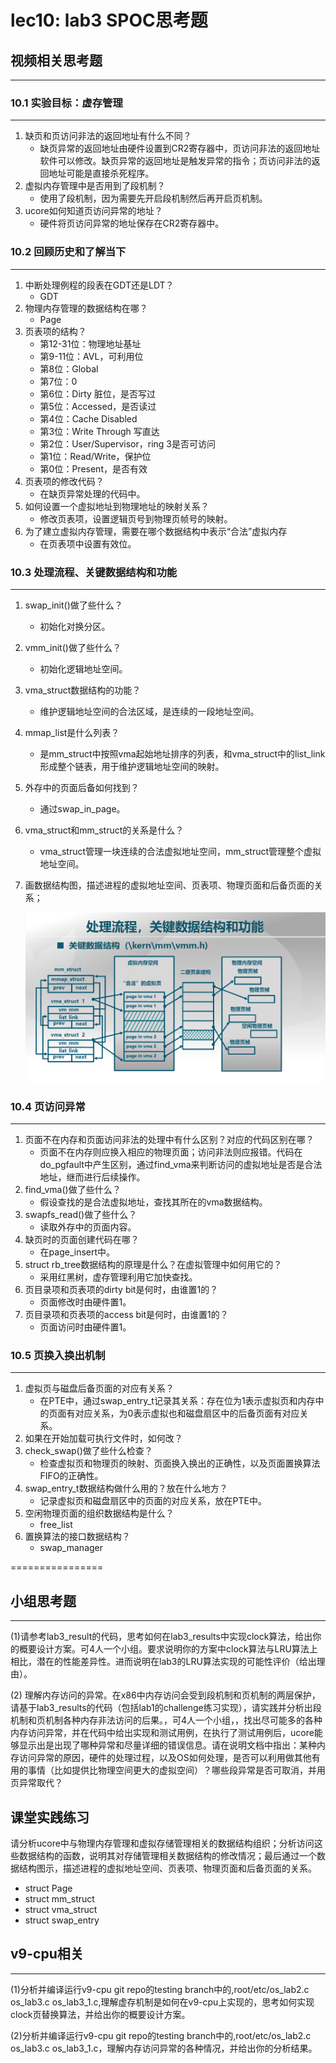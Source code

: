 # lec10: lab3 SPOC思考题

## 视频相关思考题
---
### 10.1 实验目标：虚存管理
---

1. 缺页和页访问非法的返回地址有什么不同？
   - 缺页异常的返回地址由硬件设置到CR2寄存器中，页访问非法的返回地址软件可以修改。缺页异常的返回地址是触发异常的指令；页访问非法的返回地址可能是直接杀死程序。
2. 虚拟内存管理中是否用到了段机制？
   - 使用了段机制，因为需要先开启段机制然后再开启页机制。
3. ucore如何知道页访问异常的地址？
   - 硬件将页访问异常的地址保存在CR2寄存器中。


### 10.2 回顾历史和了解当下
---

1. 中断处理例程的段表在GDT还是LDT？
   - GDT
2. 物理内存管理的数据结构在哪？
   - Page
3. 页表项的结构？
   - 第12-31位：物理地址基址
   - 第9-11位：AVL，可利用位
   - 第8位：Global
   - 第7位：0
   - 第6位：Dirty 脏位，是否写过
   - 第5位：Accessed，是否读过
   - 第4位：Cache Disabled
   - 第3位：Write Through 写直达
   - 第2位：User/Supervisor，ring 3是否可访问
   - 第1位：Read/Write，保护位
   - 第0位：Present，是否有效
4. 页表项的修改代码？
   - 在缺页异常处理的代码中。
5. 如何设置一个虚拟地址到物理地址的映射关系？
   - 修改页表项，设置逻辑页号到物理页帧号的映射。
6. 为了建立虚拟内存管理，需要在哪个数据结构中表示“合法”虚拟内存
   - 在页表项中设置有效位。

### 10.3 处理流程、关键数据结构和功能
---

1. swap_init()做了些什么？

   - 初始化对换分区。

2. vmm_init()做了些什么？

   - 初始化逻辑地址空间。

3. vma_struct数据结构的功能？

   - 维护逻辑地址空间的合法区域，是连续的一段地址空间。

4. mmap_list是什么列表？

   - 是mm_struct中按照vma起始地址排序的列表，和vma_struct中的list_link形成整个链表，用于维护逻辑地址空间的映射。

5. 外存中的页面后备如何找到？

   - 通过swap_in_page。

6. vma_struct和mm_struct的关系是什么？

   - vma_struct管理一块连续的合法虚拟地址空间，mm_struct管理整个虚拟地址空间。

7. 画数据结构图，描述进程的虚拟地址空间、页表项、物理页面和后备页面的关系；

   ![image-20190331175430762](../pic/04-3-lab3-spoc-discussion_01.png)

### 10.4 页访问异常
---

1. 页面不在内存和页面访问非法的处理中有什么区别？对应的代码区别在哪？
   - 页面不在内存则应换入相应的物理页面；访问非法则应报错。代码在do_pgfault中产生区别，通过find_vma来判断访问的虚拟地址是否是合法地址，继而进行后续操作。
1. find_vma()做了些什么？
   - 假设查找的是合法虚拟地址，查找其所在的vma数据结构。
1. swapfs_read()做了些什么？
   - 读取外存中的页面内容。
1. 缺页时的页面创建代码在哪？
   - 在page_insert中。
1. struct rb_tree数据结构的原理是什么？在虚拟管理中如何用它的？
   - 采用红黑树，虚存管理利用它加快查找。
1. 页目录项和页表项的dirty bit是何时，由谁置1的？
   - 页面修改时由硬件置1。
1. 页目录项和页表项的access bit是何时，由谁置1的？
   - 页面访问时由硬件置1。

### 10.5 页换入换出机制
---

1. 虚拟页与磁盘后备页面的对应有关系？
   - 在PTE中，通过swap_entry_t记录其关系：存在位为1表示虚拟页和内存中的页面有对应关系，为0表示虚拟也和磁盘扇区中的后备页面有对应关系。
1. 如果在开始加载可执行文件时，如何改？
1. check_swap()做了些什么检查？
   - 检查虚拟页和物理页的映射、页面换入换出的正确性，以及页面置换算法FIFO的正确性。
1. swap_entry_t数据结构做什么用的？放在什么地方？
   - 记录虚拟页和磁盘扇区中的页面的对应关系，放在PTE中。
1. 空闲物理页面的组织数据结构是什么？
   - free_list
1. 置换算法的接口数据结构？
   - swap_manager

================


## 小组思考题
---
(1)请参考lab3_result的代码，思考如何在lab3_results中实现clock算法，给出你的概要设计方案。可4人一个小组。要求说明你的方案中clock算法与LRU算法上相比，潜在的性能差异性。进而说明在lab3的LRU算法实现的可能性评价（给出理由）。

(2) 理解内存访问的异常。在x86中内存访问会受到段机制和页机制的两层保护，请基于lab3_results的代码（包括lab1的challenge练习实现），请实践并分析出段机制和页机制各种内存非法访问的后果。，可4人一个小组，，找出尽可能多的各种内存访问异常，并在代码中给出实现和测试用例，在执行了测试用例后，ucore能够显示出是出现了哪种异常和尽量详细的错误信息。请在说明文档中指出：某种内存访问异常的原因，硬件的处理过程，以及OS如何处理，是否可以利用做其他有用的事情（比如提供比物理空间更大的虚拟空间）？哪些段异常是否可取消，并用页异常取代？

## 课堂实践练习

请分析ucore中与物理内存管理和虚拟存储管理相关的数据结构组织；分析访问这些数据结构的函数，说明其对存储管理相关数据结构的修改情况；最后通过一个数据结构图示，描述进程的虚拟地址空间、页表项、物理页面和后备页面的关系。

 * struct Page
 * struct mm_struct
 * struct vma_struct
 * struct swap_entry

## v9-cpu相关
---
(1)分析并编译运行v9-cpu git repo的testing branch中的,root/etc/os_lab2.c os_lab3.c os_lab3_1.c,理解虚存机制是如何在v9-cpu上实现的，思考如何实现clock页替换算法，并给出你的概要设计方案。

(2)分析并编译运行v9-cpu git repo的testing branch中的,root/etc/os_lab2.c os_lab3.c os_lab3_1.c，理解内存访问异常的各种情况，并给出你的分析结果。
